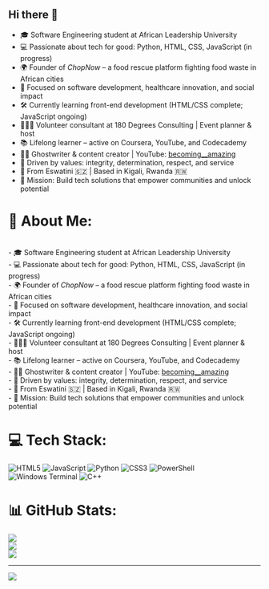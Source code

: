 ## Hi there 👋

- 🎓 Software Engineering student at African Leadership University  
- 💻 Passionate about tech for good: Python, HTML, CSS, JavaScript (in progress)  
- 🌍 Founder of *ChopNow* – a food rescue platform fighting food waste in African cities  
- 🎯 Focused on software development, healthcare innovation, and social impact  
- 🛠️ Currently learning front-end development (HTML/CSS complete; JavaScript ongoing)  
- 👩🏽‍💼 Volunteer consultant at 180 Degrees Consulting | Event planner & host  
- 📚 Lifelong learner – active on Coursera, YouTube, and Codecademy  
- ✍🏽 Ghostwriter & content creator | YouTube: [becoming__amazing](https://www.youtube.com/channel/UChBj38GiwwC1kb8liIxKDUA)  
- 🌱 Driven by values: integrity, determination, respect, and service  
- 📍 From Eswatini 🇸🇿 | Based in Kigali, Rwanda 🇷🇼  
- 🌟 Mission: Build tech solutions that empower communities and unlock potential

# 💫 About Me:
<br>- 🎓 Software Engineering student at African Leadership University  <br>- 💻 Passionate about tech for good: Python, HTML, CSS, JavaScript (in progress)  <br>- 🌍 Founder of *ChopNow* – a food rescue platform fighting food waste in African cities  <br>- 🎯 Focused on software development, healthcare innovation, and social impact  <br>- 🛠️ Currently learning front-end development (HTML/CSS complete; JavaScript ongoing)  <br>- 👩🏽‍💼 Volunteer consultant at 180 Degrees Consulting | Event planner & host  <br>- 📚 Lifelong learner – active on Coursera, YouTube, and Codecademy  <br>- ✍🏽 Ghostwriter & content creator | YouTube: [becoming__amazing](https://www.youtube.com/channel/UChBj38GiwwC1kb8liIxKDUA)  <br>- 🌱 Driven by values: integrity, determination, respect, and service  <br>- 📍 From Eswatini 🇸🇿 | Based in Kigali, Rwanda 🇷🇼  <br>- 🌟 Mission: Build tech solutions that empower communities and unlock potential<br>


# 💻 Tech Stack:
![HTML5](https://img.shields.io/badge/html5-%23E34F26.svg?style=for-the-badge&logo=html5&logoColor=white) ![JavaScript](https://img.shields.io/badge/javascript-%23323330.svg?style=for-the-badge&logo=javascript&logoColor=%23F7DF1E) ![Python](https://img.shields.io/badge/python-3670A0?style=for-the-badge&logo=python&logoColor=ffdd54) ![CSS3](https://img.shields.io/badge/css3-%231572B6.svg?style=for-the-badge&logo=css3&logoColor=white) ![PowerShell](https://img.shields.io/badge/PowerShell-%235391FE.svg?style=for-the-badge&logo=powershell&logoColor=white) ![Windows Terminal](https://img.shields.io/badge/Windows%20Terminal-%234D4D4D.svg?style=for-the-badge&logo=windows-terminal&logoColor=white) ![C++](https://img.shields.io/badge/c++-%2300599C.svg?style=for-the-badge&logo=c%2B%2B&logoColor=white)
# 📊 GitHub Stats:
![](https://github-readme-stats.vercel.app/api?username=Amazing-beep&theme=dark&hide_border=false&include_all_commits=false&count_private=false)<br/>
![](https://nirzak-streak-stats.vercel.app/?user=Amazing-beep&theme=dark&hide_border=false)<br/>
![](https://github-readme-stats.vercel.app/api/top-langs/?username=Amazing-beep&theme=dark&hide_border=false&include_all_commits=false&count_private=false&layout=compact)

---
[![](https://visitcount.itsvg.in/api?id=Amazing-beep&icon=0&color=0)](https://visitcount.itsvg.in)

<!-- Proudly created with GPRM ( https://gprm.itsvg.in ) -->
